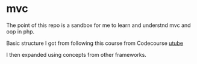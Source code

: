 # mvc
The point of this repo is a sandbox for me to learn and understnd mvc and oop in php.

Basic structure I got from following this course from Codecourse [utube](https://www.youtube.com/playlist?list=PLfdtiltiRHWGXVHXX09fxXDi-DqInchFD)

I then expanded using concepts from other frameworks.
